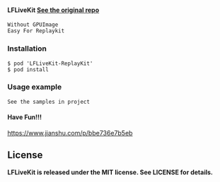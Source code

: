 
#### LFLiveKit [See the original repo](https://github.com/LaiFengiOS/LFLiveKit)
```
Without GPUImage
Easy For Replaykit 
```

### Installation

	$ pod 'LFLiveKit-ReplayKit'
	$ pod install
	
### Usage example 
	See the samples in project

#### Have Fun!!!

https://www.jianshu.com/p/bbe736e7b5eb

## License
 **LFLiveKit is released under the MIT license. See LICENSE for details.**

